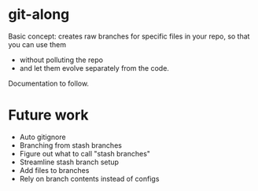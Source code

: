 # git-along

Basic concept: creates raw branches for specific files in your repo, so that you can use them
* without polluting the repo
* and let them evolve separately from the code.

Documentation to follow.

# Future work

* Auto gitignore
* Branching from stash branches
* Figure out what to call "stash branches"
* Streamline stash branch setup
* Add files to branches
* Rely on branch contents instead of configs
